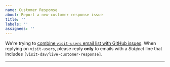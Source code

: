 ```yaml
---
name: Customer Response
about: Report a new customer response issue
title: ''
labels: ''
assignees: ''
---
```


We're trying to [combine `visit-users` email list with GitHub issues](https://github.com/visit-dav/live-customer-response/wiki/How-the-new-GitHub-visit-users-Email-Integration-Works).
When replying on `visit-users`, please reply **only** to emails with a *Subject*
line that includes `[visit-dav/live-customer-response]`.

---

